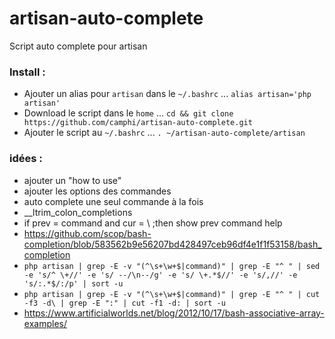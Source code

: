 # artisan-auto-complete
Script auto complete pour artisan

### Install :
- Ajouter un alias pour `artisan` dans le `~/.bashrc` ... `alias artisan='php artisan'`
- Download le script dans le `home` ... `cd && git clone https://github.com/camphi/artisan-auto-complete.git`
- Ajouter le script au `~/.bashrc` ... `. ~/artisan-auto-complete/artisan`

### idées :
- ajouter un "how to use"
- ajouter les options des commandes
- auto complete une seul commande à la fois
- __ltrim_colon_completions
- if prev = command and cur = \ ;then show prev command help
- https://github.com/scop/bash-completion/blob/583562b9e56207bd428497ceb96df4e1f1f53158/bash_completion
- ``php artisan | grep -E -v "(^\s+\w+$|command)" | grep -E "^ " | sed -e 's/^ \+//' -e 's/ --/\n--/g' -e 's/ \+.*$//' -e 's/,//' -e 's/:.*$/:/p' | sort -u``
- ``php artisan | grep -E -v "(^\s+\w+$|command)" | grep -E "^ " | cut -f3 -d\ | grep -E ":" | cut -f1 -d: | sort -u``
- https://www.artificialworlds.net/blog/2012/10/17/bash-associative-array-examples/
